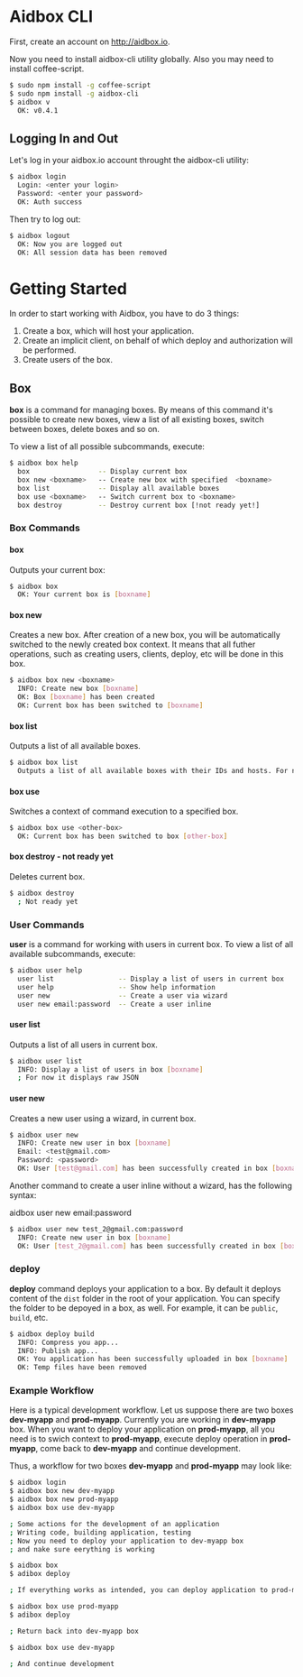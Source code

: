 
# Aidbox CLI
First, create an account on http://aidbox.io.

Now you need to install aidbox-cli utility globally. Also you may need to install coffee-script.

``` bash
$ sudo npm install -g coffee-script
$ sudo npm install -g aidbox-cli
$ aidbox v
  OK: v0.4.1
```

## Logging In and Out

Let's log in your aidbox.io account throught the aidbox-cli utility:

``` bash
$ aidbox login
  Login: <enter your login>
  Password: <enter your password>
  OK: Auth success
```

Then try to log out:

``` bash
$ aidbox logout
  OK: Now you are logged out
  OK: All session data has been removed
```

# Getting Started

In order to start working with Aidbox, you have to do 3 things:

1. Create a box, which will host your application.
2. Create an implicit client, on behalf of which deploy and authorization will be performed.
3. Create users of the box.

## Box

__box__ is a command for managing boxes. By means of this command it's possible to create new boxes, view a list of all existing boxes, switch between boxes, delete boxes and so on.

To view a list of all possible subcommands, execute:

``` bash
$ aidbox box help
  box                 -- Display current box
  box new <boxname>   -- Create new box with specified  <boxname>
  box list            -- Display all available boxes
  box use <boxname>   -- Switch current box to <boxname>
  box destroy         -- Destroy current box [!not ready yet!]
```

###  Box Commands

#### box

Outputs your current box:

``` bash
$ aidbox box
  OK: Your current box is [boxname]
```

#### box new

Creates a new box. After creation of a new box, you will be automatically switched to the newly created box context. It means that all futher operations, such as creating users, clients, deploy, etc will be done in this box.

``` bash
$ aidbox box new <boxname>
  INFO: Create new box [boxname]
  OK: Box [boxname] has been created
  OK: Current box has been switched to [boxname]
``` 

#### box list

Outputs a list of all available boxes.

``` bash
$ aidbox box list
  Outputs a list of all available boxes with their IDs and hosts. For now it's a raw JSON.
```

#### box use

Switches a context of command execution to a specified box.

``` bash
$ aidbox box use <other-box>
  OK: Current box has been switched to box [other-box]
```

#### box destroy - not ready yet

Deletes current box.

``` bash
$ aidbox destroy
  ; Not ready yet
```

### User Commands

__user__ is a command for working with users in current box. To view a list of all available subcommands, execute:

``` bash
$ aidbox user help
  user list                -- Display a list of users in current box
  user help                -- Show help information
  user new                 -- Create a user via wizard
  user new email:password  -- Create a user inline
```

#### user list

Outputs a list of all users in current box.

``` bash
$ aidbox user list
  INFO: Display a list of users in box [boxname]
  ; For now it displays raw JSON
```

#### user new

Creates a new user using a wizard, in current box.

``` bash
$ aidbox user new
  INFO: Create new user in box [boxname]
  Email: <test@gmail.com>
  Password: <password>
  OK: User [test@gmail.com] has been successfully created in box [boxname]
```

Another command to create a user inline without a wizard, has the following syntax:

aidbox user new email:password

``` bash
$ aidbox user new test_2@gmail.com:password
  INFO: Create new user in box [boxname]
  OK: User [test_2@gmail.com] has been successfully created in box [boxname]
```

### deploy

__deploy__ command deploys your application to a box. By default it deploys content of the ``` dist ``` folder in the root of your application. You can specify the folder to be depoyed in a box, as well. For example, it can be ```public```, ```build```, etc.

``` bash
$ aidbox deploy build
  INFO: Compress you app...
  INFO: Publish app...
  OK: You application has been successfully uploaded in box [boxname]
  OK: Temp files have been removed
```

### Example Workflow

Here is a typical development workflow. Let us suppose there are two boxes  __dev-myapp__ and __prod-myapp__. Currently you are working in  __dev-myapp__ box. When you want to deploy your application on __prod-myapp__,  all you need is to swich context to __prod-myapp__, execute deploy operation in __prod-myapp__, come back to __dev-myapp__ and continue development.

Thus,  a workflow for two boxes __dev-myapp__ and __prod-myapp__ may look like:

``` bash
$ aidbox login
$ aidbox box new dev-myapp
$ aidbox box new prod-myapp
$ aidbox box use dev-myapp

; Some actions for the development of an application
; Writing code, building application, testing
; Now you need to deploy your application to dev-myapp box
; and nake sure eerything is working

$ aidbox box 
$ adibox deploy 

; If everything works as intended, you can deploy application to prod-myapp box

$ aidbox box use prod-myapp
$ adibox deploy

; Return back into dev-myapp box

$ aidbox box use dev-myapp

; And continue development
```
